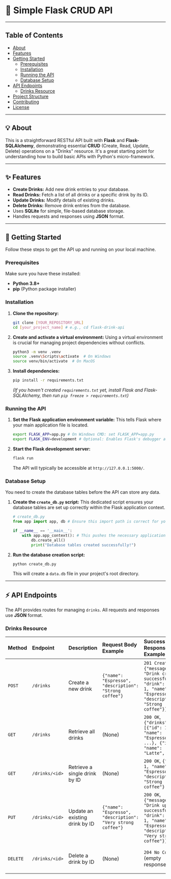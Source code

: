 # 🚀 Simple Flask CRUD API

---

## Table of Contents
* [About](#-about)
* [Features](#-features)
* [Getting Started](#-getting-started)
    * [Prerequisites](#prerequisites)
    * [Installation](#installation)
    * [Running the API](#running-the-api)
    * [Database Setup](#database-setup)
* [API Endpoints](#-api-endpoints)
    * [Drinks Resource](#drinks-resource)
* [Project Structure](#-project-structure)
* [Contributing](#-contributing)
* [License](#-license)

---

## 💡 About

This is a straightforward RESTful API built with **Flask** and **Flask-SQLAlchemy**, demonstrating essential **CRUD** (Create, Read, Update, Delete) operations on a "Drinks" resource. It's a great starting point for understanding how to build basic APIs with Python's micro-framework.

---

## ✨ Features

* **Create Drinks:** Add new drink entries to your database.
* **Read Drinks:** Fetch a list of all drinks or a specific drink by its ID.
* **Update Drinks:** Modify details of existing drinks.
* **Delete Drinks:** Remove drink entries from the database.
* Uses **SQLite** for simple, file-based database storage.
* Handles requests and responses using **JSON** format.

---

## 🚀 Getting Started

Follow these steps to get the API up and running on your local machine.

### Prerequisites

Make sure you have these installed:

* **Python 3.8+**
* **pip** (Python package installer)

### Installation

1.  **Clone the repository:**

    ```bash
    git clone [YOUR_REPOSITORY_URL]
    cd [your_project_name] # e.g., cd flask-drink-api
    ```

2.  **Create and activate a virtual environment:**
    Using a virtual environment is crucial for managing project dependencies without conflicts.

    ```bash
    python3 -m venv .venv
    source .venv\Scripts\activate  # On Windows
    source venv/bin/activate  # On MacOS
    ```

3.  **Install dependencies:**

    ```bash
    pip install -r requirements.txt
    ```
    *(If you haven't created `requirements.txt` yet, install Flask and Flask-SQLAlchemy, then run `pip freeze > requirements.txt`)*

### Running the API

1.  **Set the Flask application environment variable:**
    This tells Flask where your main application file is located.

    ```bash
    export FLASK_APP=app.py # On Windows CMD: set FLASK_APP=app.py
    export FLASK_ENV=development # Optional: Enables Flask's debugger and reloader
    ```
    
2.  **Start the Flask development server:**

    ```bash
    flask run
    ```
    The API will typically be accessible at `http://127.0.0.1:5000/`.

### Database Setup

You need to create the database tables before the API can store any data.

1.  **Create the `create_db.py` script:**
    This dedicated script ensures your database tables are set up correctly within the Flask application context.

    ```python
    # create_db.py
    from app import app, db # Ensure this import path is correct for your project

    if __name__ == '__main__':
        with app.app_context(): # This pushes the necessary application context
            db.create_all()
            print("Database tables created successfully!")
    ```

2.  **Run the database creation script:**

    ```bash
    python create_db.py
    ```
    This will create a `data.db` file in your project's root directory.

---

## ⚡ API Endpoints

The API provides routes for managing `drinks`. All requests and responses use **JSON** format.

### Drinks Resource

| Method   | Endpoint          | Description                          | Request Body Example                                       | Success Response Example                                                                           | Error Response Example                                  |
| :------- | :---------------- | :----------------------------------- | :--------------------------------------------------------- | :------------------------------------------------------------------------------------------------- | :------------------------------------------------------ |
| `POST`   | `/drinks`         | Create a new drink                   | `{"name": "Espresso", "description": "Strong coffee"}`     | `201 Created`, `{"message": "Drink created successfully!", "drink": {"id": 1, "name": "Espresso", "description": "Strong coffee"}}` | `400 Bad Request`, `{"message": "Name is required"}`    |
| `GET`    | `/drinks`         | Retrieve all drinks                  | (None)                                                     | `200 OK`, `{"drinks": [{"id": 1, "name": "Espresso", ...}, {"id": 2, "name": "Latte", ...}]}`      | (None)                                                  |
| `GET`    | `/drinks/<id>`    | Retrieve a single drink by ID        | (None)                                                     | `200 OK`, `{"id": 1, "name": "Espresso", "description": "Strong coffee"}`                        | `404 Not Found`, `{"message": "Drink not found"}`       |
| `PUT`    | `/drinks/<id>`    | Update an existing drink by ID       | `{"name": "Espresso", "description": "Very strong coffee"}`| `200 OK`, `{"message": "Drink updated successfully!", "drink": {"id": 1, "name": "Espresso", "description": "Very strong coffee"}}` | `404 Not Found`, `{"message": "Drink not found"}`       |
| `DELETE` | `/drinks/<id>`    | Delete a drink by ID                 | (None)                                                     | `204 No Content` (empty response body)                                                             | `404 Not Found`, `{"message": "Drink not found"}`       |
